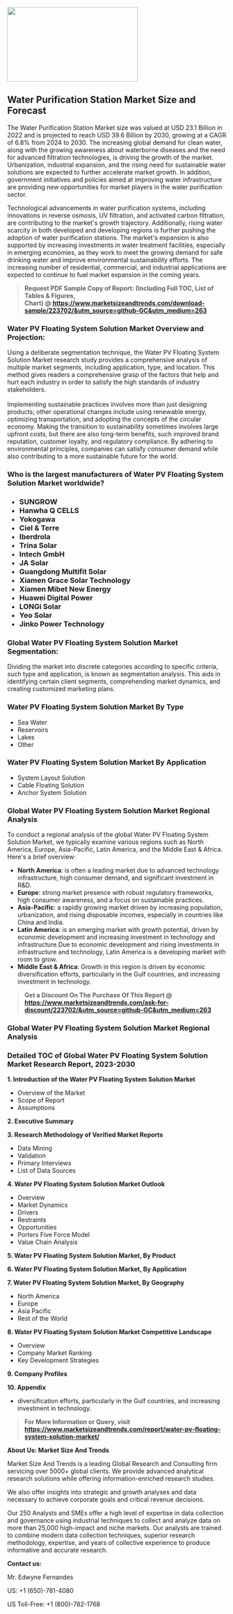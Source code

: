 <p><img class="alignnone size-medium wp-image-20088" src="https://ffe5etoiles.com/wp-content/uploads/2024/12/MST1-300x171.png" alt="" width="300" height="171" /></p><h2>Water Purification Station Market Size and Forecast</h2><p>The Water Purification Station Market size was valued at USD 23.1 Billion in 2022 and is projected to reach USD 39.6 Billion by 2030, growing at a CAGR of 6.8% from 2024 to 2030. The increasing global demand for clean water, along with the growing awareness about waterborne diseases and the need for advanced filtration technologies, is driving the growth of the market. Urbanization, industrial expansion, and the rising need for sustainable water solutions are expected to further accelerate market growth. In addition, government initiatives and policies aimed at improving water infrastructure are providing new opportunities for market players in the water purification sector.</p><p>Technological advancements in water purification systems, including innovations in reverse osmosis, UV filtration, and activated carbon filtration, are contributing to the market's growth trajectory. Additionally, rising water scarcity in both developed and developing regions is further pushing the adoption of water purification stations. The market's expansion is also supported by increasing investments in water treatment facilities, especially in emerging economies, as they work to meet the growing demand for safe drinking water and improve environmental sustainability efforts. The increasing number of residential, commercial, and industrial applications are expected to continue to fuel market expansion in the coming years.</p></p><blockquote id="" class=""><strong>Request PDF Sample Copy of Report: (Including Full TOC, List of Tables &amp; Figures, Chart)&nbsp;@&nbsp;<strong><a href="https://www.marketsizeandtrends.com/download-sample/223702/&utm_source=github-GC&utm_medium=263" target="_blank">https://www.marketsizeandtrends.com/download-sample/223702/&utm_source=github-GC&utm_medium=263</a></strong></strong></blockquote><h3 id="" class="">Water PV Floating System Solution Market&nbsp;Overview and Projection:</h3><p id="" class="">Using a deliberate segmentation technique, the Water PV Floating System Solution Market research study provides a comprehensive analysis of multiple market segments, including application, type, and location. This method gives readers a comprehensive grasp of the factors that help and hurt each industry in order to satisfy the high standards of industry stakeholders. <br /> <br />Implementing sustainable practices involves more than just designing products; other operational changes include using renewable energy, optimizing transportation, and adopting the concepts of the circular economy. Making the transition to sustainability sometimes involves large upfront costs, but there are also long-term benefits, such improved brand reputation, customer loyalty, and regulatory compliance. By adhering to environmental principles, companies can satisfy consumer demand while also contributing to a more sustainable future for the world.</p><h3 id="" class="">Who is the largest manufacturers of&nbsp;Water PV Floating System Solution Market worldwide?</h3><h3 class=""><p><ul><li>SUNGROW </li><li> Hanwha Q CELLS </li><li> Yokogawa </li><li> Ciel & Terre </li><li> Iberdrola </li><li> Trina Solar </li><li> Intech GmbH </li><li> JA Solar </li><li> Guangdong Multifit Solar </li><li> Xiamen Grace Solar Technology </li><li> Xiamen Mibet New Energy </li><li> Huawei Digital Power </li><li> LONGi Solar </li><li> Yeo Solar </li><li> Jinko Power Technology</li></ul></p></h3><h3 id="" class="">Global&nbsp;Water PV Floating System Solution Market Segmentation:</h3><p id="" class="">Dividing the market into discrete categories according to specific criteria, such type and application, is known as segmentation analysis. This aids in identifying certain client segments, comprehending market dynamics, and creating customized marketing plans.</p><h3 id="" class="">Water PV Floating System Solution Market&nbsp;By Type</h3><p><p><ul><li>Sea Water</li><li> Reservoirs</li><li> Lakes</li><li> Other</p></li></ul></p></p><h3 id="" class="">Water PV Floating System Solution Market&nbsp;By Application</h3><p class=""><p><ul><li>System Layout Solution</li><li> Cable Floating Solution</li><li> Anchor System Solution</li></ul></p></p><h3 id="" class="">Global Water PV Floating System Solution Market Regional Analysis</h3><p id="" class="">To conduct a regional analysis of the global Water PV Floating System Solution Market, we typically examine various regions such as North America, Europe, Asia-Pacific, Latin America, and the Middle East &amp; Africa. Here's a brief overview:</p><ul><li><strong>North America</strong>: is often a leading market due to advanced technology infrastructure, high consumer demand, and significant investment in R&amp;D.</li><li><strong>Europe</strong>: strong market presence with robust regulatory frameworks, high consumer awareness, and a focus on sustainable practices.</li><li><strong>Asia-Pacific</strong>: a rapidly growing market driven by increasing population, urbanization, and rising disposable incomes, especially in countries like China and India.</li><li><strong>Latin America</strong>: is an emerging market with growth potential, driven by economic development and increasing investment in technology and infrastructure.Due to economic development and rising investments in infrastructure and technology, Latin America is a developing market with room to grow.</li><li><strong>Middle East &amp; Africa</strong>: Growth in this region is driven by economic diversification efforts, particularly in the Gulf countries, and increasing investment in technology.</li></ul><blockquote id="" class=""><strong>Get a Discount On The Purchase Of This Report @ <strong><a href="https://www.marketsizeandtrends.com/ask-for-discount/223702/&utm_source=github-GC&utm_medium=263" target="_blank">https://www.marketsizeandtrends.com/ask-for-discount/223702/&utm_source=github-GC&utm_medium=263</a></strong></strong></blockquote><h3 id="" class="">Global Water PV Floating System Solution Market Regional Analysis</h3><h3 id="" class="">Detailed TOC of Global Water PV Floating System Solution Market Research Report, 2023-2030</h3><p id="" class=""><strong>1. Introduction of the Water PV Floating System Solution Market</strong></p><ul><li>Overview of the Market</li><li>Scope of Report</li><li>Assumptions</li></ul><p id="" class=""><strong>2. Executive Summary</strong></p><p id="" class=""><strong>3. Research Methodology of Verified Market Reports</strong></p><ul><li>Data Mining</li><li>Validation</li><li>Primary Interviews</li><li>List of Data Sources</li></ul><p id="" class=""><strong>4. Water PV Floating System Solution Market Outlook</strong></p><ul><li>Overview</li><li>Market Dynamics</li><li>Drivers</li><li>Restraints</li><li>Opportunities</li><li>Porters Five Force Model</li><li>Value Chain Analysis</li></ul><p id="" class=""><strong>5. Water PV Floating System Solution Market, By Product</strong></p><p id="" class=""><strong>6. Water PV Floating System Solution Market, By Application</strong></p><p id="" class=""><strong>7. Water PV Floating System Solution Market, By Geography</strong></p><ul><li>North America</li><li>Europe</li><li>Asia Pacific</li><li>Rest of the World</li></ul><p id="" class=""><strong>8. Water PV Floating System Solution Market Competitive Landscape</strong></p><ul><li>Overview</li><li>Company Market Ranking</li><li>Key Development Strategies</li></ul><p id="" class=""><strong>9. Company Profiles</strong></p><p id="" class=""><strong>10. Appendix</strong></p><ul><li>diversification efforts, particularly in the Gulf countries, and increasing investment in technology.</li></ul><blockquote id="" class=""><strong>For More Information or Query, visit <strong><strong><a href="https://www.marketsizeandtrends.com/report/water-pv-floating-system-solution-market/" target="_blank">https://www.marketsizeandtrends.com/report/water-pv-floating-system-solution-market/</a></strong></strong></strong></blockquote><p id="" class=""><strong>About Us: Market Size And Trends</strong></p><p id="" class="">Market Size And Trends is a leading Global Research and Consulting firm servicing over 5000+ global clients. We provide advanced analytical research solutions while offering information-enriched research studies.</p><p id="" class="">We also offer insights into strategic and growth analyses and data necessary to achieve corporate goals and critical revenue decisions.</p><p id="" class="">Our 250 Analysts and SMEs offer a high level of expertise in data collection and governance using industrial techniques to collect and analyze data on more than 25,000 high-impact and niche markets. Our analysts are trained to combine modern data collection techniques, superior research methodology, expertise, and years of collective experience to produce informative and accurate research.</p><p id="" class=""><strong>Contact us:</strong></p><p id="" class="">Mr. Edwyne Fernandes</p><p id="" class="">US: +1 (650)-781-4080</p><p id="" class="">US Toll-Free: +1 (800)-782-1768</p>
